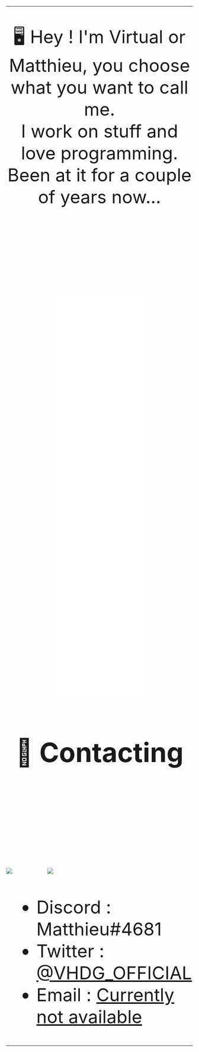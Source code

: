 <!--<img align="right" src="https://github-readme-stats.vercel.app/api?username=virtuaal&count_private=true&show_icons=true&hide_border=true" />-->
<font size="10">
<!--
<h2 dir="auto"><a id="user-content-construction-current-projects" class="anchor" aria-hidden="true" href="#construction-current-projects"></a><g-emoji class="g-emoji" alias="construction" fallback-src="https://github.githubassets.com/images/icons/emoji/unicode/1f6a7.png">🚧</g-emoji> Current Projects</h2>
</font>

<ul>
	<li></li>
	<li></li>
	<li></li>
</ul>
-->

___

<div align="center">
<p align="center"><a id="user-content-desktop_computer-programming-languages" class="anchor" aria-hidden="true" href="#desktop_computer-programming-languages"></a><g-emoji class="g-emoji" alias="desktop_computer" fallback-src="https://github.githubassets.com/images/icons/emoji/unicode/1f5a5.png">🖥️</g-emoji> Hey ! I'm Virtual or Matthieu, you choose what you want to call me. <br> I work on stuff and love programming. Been at it for a couple of years now...</p>
</div>

<!--
<div>
	<p align="center">
		<img src="https://brandeps.com/icon-download/U/Unity-icon-vector-02.svg" width="128"/>
		&nbsp;&nbsp;&nbsp;&nbsp;&nbsp;
		<img src="https://www.solutions-numeriques.com/wp-content/uploads/2016/03/java.png" width="128"/>
		&nbsp;&nbsp;&nbsp;&nbsp;&nbsp;
		<img src="https://brandeps.com/logo-download/C/C-Sharp-logo-vector-01.svg" width="128"/>
		&nbsp;&nbsp;&nbsp;&nbsp;&nbsp;
		<br>
		<img src="https://git-scm.com/images/logos/downloads/Git-Icon-1788C.png" width="128" />
		&nbsp;&nbsp;&nbsp;&nbsp;&nbsp;
		<img src="https://brandeps.com/icon-download/C/Console-sql-icon-vector-01.svg" width="128"/>
		&nbsp;&nbsp;&nbsp;&nbsp;&nbsp;
		<img src="https://brandeps.com/logo-download/P/PHP-logo-vector-01.svg" width="128"/>
		&nbsp;&nbsp;&nbsp;&nbsp;&nbsp;
		<br>										   
		<img src="https://brandeps.com/logo-download/C/CSS-3-logo-vector-01.svg" width="128"/>
		&nbsp;&nbsp;&nbsp;&nbsp;&nbsp;
		<img src="https://www.split.io/wp-content/uploads/2020/03/javascript-logo.png" width="128"/>
		&nbsp;&nbsp;&nbsp;&nbsp;&nbsp;
		<img src="https://brandeps.com/logo-download/H/HTML-5-logo-vector-01.svg" width="128"/>
		&nbsp;&nbsp;&nbsp;&nbsp;&nbsp;											  
	</p>
</div>
-->

<br>
<br>
<br>

<div align="center">
  <img src="/github-metrics.svg" alt="Metrics" width="50%">
</div>

<div align="center">
<h2 dir="auto"><a id="user-content-memo-contacting" class="anchor" aria-hidden="true" href="#memo-contacting"></a><g-emoji class="g-emoji" alias="memo" fallback-src="https://github.githubassets.com/images/icons/emoji/unicode/1f4dd.png">📝</g-emoji> Contacting</h2>
</div>

<p align="left">
	<br>
	<br>
	<br>
	<img src="http://img.shields.io/badge/Discord-%40Matthieu--%234681-7289DA?style=for-the-badge" />
	&nbsp;&nbsp;&nbsp;&nbsp;&nbsp;
	<img src="http://img.shields.io/badge/Twitter-%40VHDG_OFFICIAL-1DA1F2?style=for-the-badge" />
	&nbsp;&nbsp;&nbsp;&nbsp;&nbsp;
</p>

<ul>
	<li>Discord : Matthieu#4681</li>
	<li>Twitter : <a href="https://twitter.com/VHDG_Official" rel="nofollow">@VHDG_OFFICIAL</a></li>
	<li>Email : <a href="mailto:">Currently not available</a></li>
</ul>

___
